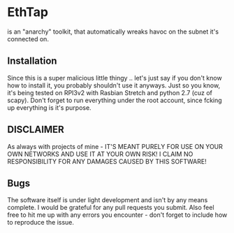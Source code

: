 # EthTap
is an "anarchy" toolkit, that automatically wreaks havoc on the subnet it's connected on.
## Installation
Since this is a super malicious little thingy .. let's just say if you don't know how to install it, you probably shouldn't use it anyways. Just so you know, it's being tested on RPI3v2 with Rasbian Stretch and python 2.7 (cuz of scapy). Don't forget to run everything under the root account, since fcking up everything is it's purpose.
## DISCLAIMER
As always with projects of mine - IT'S MEANT PURELY FOR USE ON YOUR OWN NETWORKS AND USE IT AT YOUR OWN RISK! I CLAIM NO RESPONSIBILITY FOR ANY DAMAGES CAUSED BY THIS SOFTWARE!
## Bugs
The software itself is under light development and isn't by any means complete. I would be grateful for any pull requests you submit. Also feel free to hit me up with any errors you encounter - don't forget to include how to reproduce the issue.
